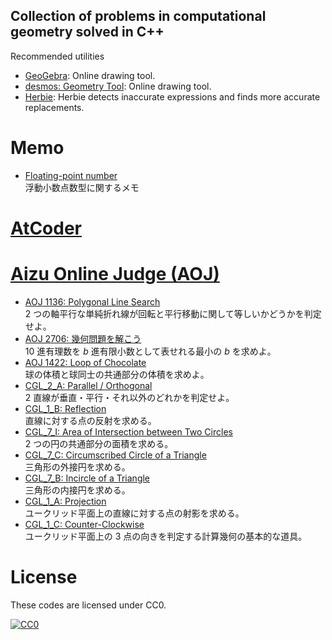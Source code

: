 Collection of problems in computational geometry solved in C++
----------------------------------------------------------------------

Recommended utilities
- [GeoGebra](https://www.geogebra.org/calculator): Online drawing tool.
- [desmos: Geometry Tool](https://www.desmos.com/geometry): Online drawing tool.
- [Herbie](https://herbie.uwplse.org/): Herbie detects inaccurate expressions and finds more accurate replacements.


# Memo
- [Floating-point number](doc/memo/floating_point_number.md)  
   浮動小数点数型に関するメモ


# [AtCoder](https://atcoder.jp/)

# [Aizu Online Judge (AOJ)](https://onlinejudge.u-aizu.ac.jp/home)
- [AOJ 1136: Polygonal Line Search](doc/aoj/1136.md)  
   2 つの軸平行な単純折れ線が回転と平行移動に関して等しいかどうかを判定せよ。
- [AOJ 2706: 幾何問題を解こう](doc/aoj/2706.md)  
   10 進有理数を $b$ 進有限小数として表せれる最小の $b$ を求めよ。
- [AOJ 1422: Loop of Chocolate](doc/aoj/1422.md)  
   球の体積と球同士の共通部分の体積を求めよ。
- [CGL_2_A: Parallel / Orthogonal](doc/aoj/CGL_2_A.md)  
   2 直線が垂直・平行・それ以外のどれかを判定せよ。
- [CGL_1_B: Reflection](doc/aoj/CGL_1_B.md)  
   直線に対する点の反射を求める。
- [CGL_7_I: Area of Intersection between Two Circles](doc/aoj/CGL_7_I.md)  
   2 つの円の共通部分の面積を求める。
- [CGL_7_C: Circumscribed Circle of a Triangle](doc/aoj/CGL_7_C.md)  
   三角形の外接円を求める。
- [CGL_7_B: Incircle of a Triangle](doc/aoj/CGL_7_B.md)  
   三角形の内接円を求める。
- [CGL_1_A: Projection](doc/aoj/CGL_1_A.md)  
   ユークリッド平面上の直線に対する点の射影を求める。
- [CGL_1_C: Counter-Clockwise](doc/aoj/CGL_1_C.md)  
   ユークリッド平面上の 3 点の向きを判定する計算幾何の基本的な道具。


# License
These codes are licensed under CC0.

[![CC0](http://i.creativecommons.org/p/zero/1.0/88x31.png "CC0")](http://creativecommons.org/publicdomain/zero/1.0/deed.ja)
